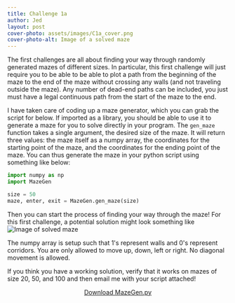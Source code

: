 ```yaml
---
title: Challenge 1a
author: Jed
layout: post
cover-photo: assets/images/C1a_cover.png
cover-photo-alt: Image of a solved maze
---
```


The first challenges are all about finding your way through randomly generated mazes of different sizes.
In particular, this first challenge will just require you to be able to be able to plot a path from the beginning of the maze to the end of the maze without crossing any walls (and not traveling outside the maze). 
Any number of dead-end paths can be included, you just must have a legal continuous path from the start of the maze to the end.

I have taken care of coding up a maze generator, which you can grab the script for below.
If imported as a library, you should be able to use it to generate a maze for you to solve directly in your program.
The `gen_maze` function takes a single argument, the desired size of the maze. 
It will return three values: the maze itself as a numpy array, the coordinates for the starting point of the maze, and the coordinates for the ending point of the maze.
You can thus generate the maze in your python script using something like below:
```python
import numpy as np
import MazeGen

size = 50
maze, enter, exit = MazeGen.gen_maze(size)
```
Then you can start the process of finding your way through the maze!
For this first challenge, a potential solution might look something like
![Image of solved maze]({{site.baseurl}}/assets/images/C1a_cover.png)

The numpy array is setup such that 1's represent walls and 0's represent corridors. 
You are only allowed to move up, down, left or right.
No diagonal movement is allowed.

If you think you have a working solution, verify that it works on mazes of size 20, 50, and 100 and then email me with your script attached!

<footer>
<center>
<a href="{{site.baseurl}}/assets/scripts/MazeGen.py" class="button scrolly">Download MazeGen.py</a>
</center>
</footer>

